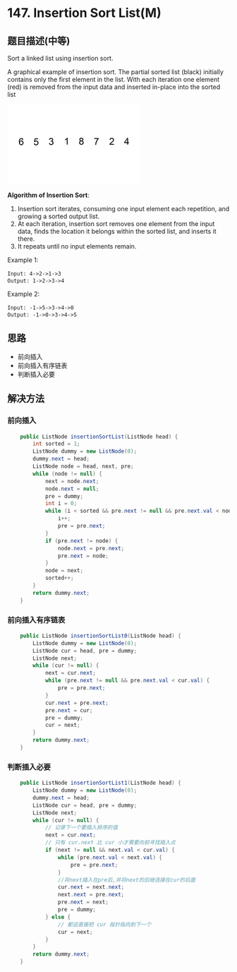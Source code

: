 # 147. Insertion Sort List(M)


[](https://leetcode-cn.com/problems/insertion-sort-list/)


## 题目描述(中等)

Sort a linked list using insertion sort.


A graphical example of insertion sort. The partial sorted list (black) initially contains only the first element in the list.
With each iteration one element (red) is removed from the input data and inserted in-place into the sorted list

![](../assets/101-200/147-p-1.gif)

**Algorithm of Insertion Sort**:

1. Insertion sort iterates, consuming one input element each repetition, and growing a sorted output list.
2. At each iteration, insertion sort removes one element from the input data, finds the location it belongs within the sorted list, and inserts it there.
3. It repeats until no input elements remain.

Example 1:
```
Input: 4->2->1->3
Output: 1->2->3->4
```
Example 2:
```
Input: -1->5->3->4->0
Output: -1->0->3->4->5
```

## 思路

- 前向插入
- 前向插入有序链表
- 判断插入必要

## 解决方法



### 前向插入

```java
    public ListNode insertionSortList(ListNode head) {
        int sorted = 1;
        ListNode dummy = new ListNode(0);
        dummy.next = head;
        ListNode node = head, next, pre;
        while (node != null) {
            next = node.next;
            node.next = null;
            pre = dummy;
            int i = 0;
            while (i < sorted && pre.next != null && pre.next.val < node.val) {
                i++;
                pre = pre.next;
            }
            if (pre.next != node) {
                node.next = pre.next;
                pre.next = node;
            }
            node = next;
            sorted++;
        }
        return dummy.next;
    }
```

### 前向插入有序链表

```java
    public ListNode insertionSortList0(ListNode head) {
        ListNode dummy = new ListNode(0);
        ListNode cur = head, pre = dummy;
        ListNode next;
        while (cur != null) {
            next = cur.next;
            while (pre.next != null && pre.next.val < cur.val) {
                pre = pre.next;
            }
            cur.next = pre.next;
            pre.next = cur;
            pre = dummy;
            cur = next;
        }
        return dummy.next;
    }

```

### 判断插入必要

```java
    public ListNode insertionSortList1(ListNode head) {
        ListNode dummy = new ListNode(0);
        dummy.next = head;
        ListNode cur = head, pre = dummy;
        ListNode next;
        while (cur != null) {
            // 记录下一个要插入排序的值
            next = cur.next;
            // 只有 cur.next 比 cur 小才需要向前寻找插入点
            if (next != null && next.val < cur.val) {
                while (pre.next.val < next.val) {
                    pre = pre.next;
                }
                //将next插入在pre后,并将next的后继连接在cur的后面
                cur.next = next.next;
                next.next = pre.next;
                pre.next = next;
                pre = dummy;
            } else {
                // 都这直接把 cur 指针指向到下一个
                cur = next;
            }
        }
        return dummy.next;
    }

```

